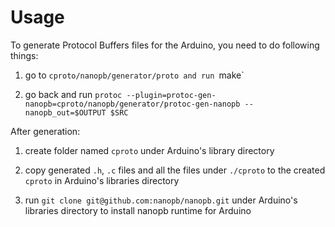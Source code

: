 # Usage

To generate Protocol Buffers files for the Arduino, you need to do following things:

1. go to `cproto/nanopb/generator/proto and run `make`

2. go back and run `protoc --plugin=protoc-gen-nanopb=cproto/nanopb/generator/protoc-gen-nanopb --nanopb_out=$OUTPUT $SRC`

After generation:

1. create folder named `cproto` under Arduino's library directory

2. copy generated `.h`, `.c` files and all the files under `./cproto` to the created `cproto` in Arduino's libraries directory

3. run `git clone git@github.com:nanopb/nanopb.git` under Arduino's libraries directory to install nanopb runtime for Arduino
